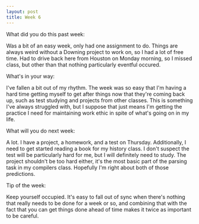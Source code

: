 ```yaml
---
layout: post
title: Week 6
---
```


What did you do this past week:

Was a bit of an easy week, only had one assignment to do. Things are always weird without a Downing project to work on, so I had a lot of free time. Had to drive back here from Houston on Monday morning, so I missed class, but other than that nothing particularly eventful occured.


What's in your way:

I've fallen a bit out of my rhythm. The week was so easy that I'm having a hard time getting myself to get after things now that they're coming back up, such as test studying and projects from other classes. This is something I've always struggled with, but I suppose that just means I'm getting the practice I need for maintaining work ethic in spite of what's going on in my life.


What will you do next week:

A lot. I have a project, a homework, and a test on Thursday. Additionally, I need to get started reading a book for my history class. I don't suspect the test will be particularly hard for me, but I will definitely need to study. The project shouldn't be too hard either, it's the most basic part of the parsing task in my compilers class. Hopefully I'm right about both of those predictions.


Tip of the week:

Keep yourself occupied. It's easy to fall out of sync when there's nothing that really needs to be done for a week or so, and combining that with the fact that you can get things done ahead of time makes it twice as important to be careful.
